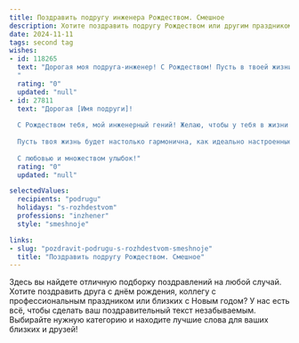 ```yaml
---
title: Поздравить подругу инженера Рождеством. Смешное
description: Хотите поздравить подругу Рождеством или другим праздником? Наш ИИ создаст незабываемое поздравление, а вы обязательно выделитесь среди других.  
date: 2024-11-11
tags: second tag
wishes:
- id: 118265
  text: "Дорогая моя подруга-инженер! С Рождеством! Пусть в твоей жизни будет столько же стабильности и надежности, сколько в твоих расчетах, а счастье –  многократно превышать все допустимые нормы!  Пусть под ёлочкой тебя ждет не только мандарин, но и долгожданный  проектный план, одобренный с первого раза!  Счастливого Рождества и пусть все твои \"заморочки\" решатся легко и непринужденно, как в идеальном техническом проекте!
  "
  rating: "0"
  updated: "null"
- id: 27811
  text: "Дорогая [Имя подруги]!
  
  С Рождеством тебя, мой инженерный гений! Желаю, чтобы у тебя в жизни было столько же радости, сколько у бюджета на проекте — а это, знаешь, не всегда происходит! Пусть каждый новый план сбывается быстрее, чем грузоподъемный механизм на твоём чертеже, а все препятствия расползаются, как неисправный код!
  
  Пусть твоя жизнь будет настолько гармонична, как идеально настроенные шестерёнки, и столько веселья, сколько у нас на кофе-паузах! Береги свои чертежи и свои мечты, ведь жизнь — это отличный проект, и ты в нём главный архитектор!
  
  С любовью и множеством улыбок!"
  rating: "0"
  updated: "null"

selectedValues:
  recipients: "podrugu"
  holidays: "s-rozhdestvom"
  professions: "inzhener"
  style: "smeshnoje"

links:
- slug: "pozdravit-podrugu-s-rozhdestvom-smeshnoje"
  title: "Поздравить подругу Рождеством. Смешное"
---
```


Здесь вы найдете отличную подборку поздравлений на любой случай.
Хотите поздравить друга с днём рождения, коллегу с профессиональным праздником или близких с Новым годом? У нас есть всё, чтобы сделать ваш поздравительный текст незабываемым. Выбирайте нужную категорию и находите лучшие слова для ваших близких и друзей!
